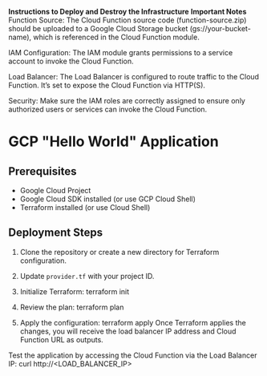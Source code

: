 **Instructions to Deploy and Destroy the Infrastructure**
**Important Notes**
Function Source: The Cloud Function source code (function-source.zip) should be uploaded to a Google Cloud Storage bucket (gs://your-bucket-name), which is referenced in the Cloud Function module.

IAM Configuration: The IAM module grants permissions to a service account to invoke the Cloud Function.

Load Balancer: The Load Balancer is configured to route traffic to the Cloud Function. It’s set to expose the Cloud Function via HTTP(S).

Security: Make sure the IAM roles are correctly assigned to ensure only authorized users or services can invoke the Cloud Function.

# GCP "Hello World" Application

## Prerequisites
- Google Cloud Project
- Google Cloud SDK installed (or use GCP Cloud Shell)
- Terraform installed (or use Cloud Shell)

## Deployment Steps

1. Clone the repository or create a new directory for Terraform configuration.

2. Update `provider.tf` with your project ID.

3. Initialize Terraform:
terraform init

4. Review the plan:
terraform plan

5. Apply the configuration:
terraform apply
Once Terraform applies the changes, you will receive the load balancer IP address and Cloud Function URL as outputs.

Test the application by accessing the Cloud Function via the Load Balancer IP:
curl http://<LOAD_BALANCER_IP>
